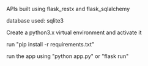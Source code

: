 APIs built using flask_restx and flask_sqlalchemy

database used: sqlite3

Create a python3.x virtual environment and activate it

run "pip install -r requirements.txt"

run the app using "python app.py" or "flask run"

